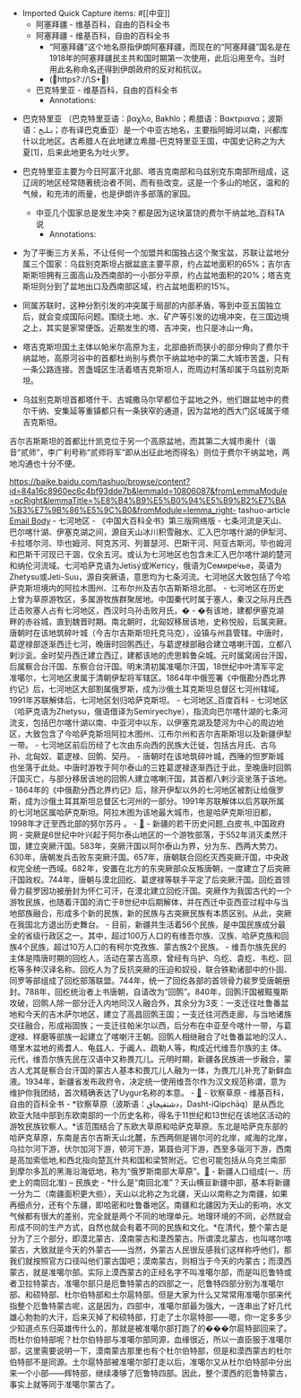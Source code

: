 - Imported Quick Capture items:  #[[中亚]]
    - 阿塞拜疆 - 维基百科，自由的百科全书
    - 阿塞拜疆 - 维基百科，自由的百科全书
        - “阿塞拜疆”这个地名原指伊朗阿塞拜疆，而现在的“阿塞拜疆”国名是在1918年的阿塞拜疆民主共和国时期第一次使用，此后沿用至今。当时用此名称命名还得到伊朗政府的反对和抗议。
        - (https?://\S+) 
    - 巴克特里亚 - 维基百科，自由的百科全书
        - Annotations:

* 巴克特里亚 （巴克特里亚语：βαχλο, Bakhlo；希腊语：Βακτριανα；波斯语：بـلـخ‎；亦有译巴克垂亚）是一个中亚古地名，主要指阿姆河以南，兴都库什以北地区。古希腊人在此地建立希腊-巴克特里亚王国，中国史记称之为大夏[1]，后来此地更名为吐火罗。

* 巴克特里亚主要为今日阿富汗北部、塔吉克南部和乌兹别克东南部所组成，这辽阔的地区经常随著统治者不同，而有些改变。这是一个多山的地区，温和的气候，和充沛的雨量，也是伊朗许多部落的家园。
    - 中亚几个国家总是发生冲突？都是因为这块富饶的费尔干纳盆地_百科TA说
        - Annotations:

* 为了平衡三方关系，不让任何一个加盟共和国独占这个聚宝盆，苏联让盆地分属三个国家：乌兹别克斯坦占据盆底主要平原，约占盆地面积的65%；吉尔吉斯斯坦拥有三面高山及西南部的一小部分平原，约占盆地面积的20%；塔吉克斯坦则分到了盆地出口及西南部区域，约占盆地面积的15%。

* 同属苏联时，这种分割引发的冲突属于局部的内部矛盾，等到中亚五国独立后，就会变成国际问题。围绕土地、水、矿产等引发的边境冲突，在三国边境之上，其实是家常便饭。近期发生的塔、吉冲突，也只是冰山一角。

* 塔吉克斯坦国土主体以帕米尔高原为主，北部曲折而狭小的部分伸向了费尔干纳盆地，高原河谷中的首都杜尚别与费尔干纳盆地中的第二大城市苦盏，只有一条公路连接。苦盏城区生活着塔吉克斯坦人，而周边村落却属于乌兹别克斯坦。

* 乌兹别克斯坦首都塔什干、古城撒马尔罕都位于盆地之外，他们跟盆地中的费尔干纳、安集延等重镇都只有一条狭窄的通道，因为盆地的西大门区域属于塔吉克斯坦。

吉尔吉斯斯坦的首都比什凯克位于另一个高原盆地，而其第二大城市奥什（谐音“贰师”，李广利号称“贰师将军”即从出征此地而得名）则位于费尔干纳盆地，两地沟通也十分不便。



https://baike.baidu.com/tashuo/browse/content?id=84a16c8960ec6c4bf93dde7b&lemmaId=10806087&fromLemmaModule=pcRight&lemmaTitle=%E8%B4%B9%E5%B0%94%E5%B9%B2%E7%BA%B3%E7%9B%86%E5%9C%B0&fromModule=lemma_right-
tashuo-article [Email Body](https://files.todoist.com/h-NCRCgnUSKptofkmwJ06fQU60g_xWbyHD1Rel3phmc4RdfT_ehQrVKaidVhjfeV/by/21878347/as/file.html)
    - 七河地区 - 《中国大百科全书》第三版网络版
        - 七条河流是天山、巴尔喀什湖、伊塞克湖之间，源自天山冰川积雪融水、汇入巴尔喀什湖的伊犁河、卡拉塔尔河、毕也姆河、阿克苏河、列普瑟河、巴斯干河、阿亚古斯河。毕也姆河和巴斯干河现已干涸，仅余五河。或认为七河地区也包含未汇入巴尔喀什湖的楚河和纳伦河流域。七河哈萨克语为Jetisý或Жетісу，俄语为Семире́чье，英语为Zhetysu或Jeti-Suu，源自突厥语，意思均为七条河流。七河地区大致包括了今哈萨克斯坦境内的阿拉木图州、江布尔州及吉尔吉斯斯坦北部。
        - 七河地区在历史上曾为草原游牧区，多属游牧族群聚居地。中国秦代时属于塞人，秦汉之际月氏西迁击败塞人占有七河地区，西汉时乌孙击败月氏，�
        - �有该地，建都伊塞克湖畔的赤谷城，直到魏晋时期。南北朝时，北匈奴移居该地，史称悦般，后属突厥。唐朝时在该地筑碎叶城（今吉尔吉斯斯坦托克马克），设镇与州县管辖。中唐时，葛逻禄部逐渐西迁七河，晚唐时回鹘西迁，与葛逻禄部融合建立喀喇汗国，立都八剌沙衮。金时契丹西迁建立西辽，建都该地的虎思斡鲁朵城。元时属窝阔台汗国，后属察合台汗国、东察合台汗国。明末清初属准噶尔汗国，18世纪中叶清军平定准噶尔，七河地区隶属于清朝伊犁将军辖区。1864年中俄签署《中俄勘分西北界约记》后，七河地区大部割属俄罗斯，成为沙俄土耳克斯坦总督区七河州辖域。1991年苏联解体后，七河地区划归哈萨克斯坦。
    - 七河地区_百度百科
        - 七河地区（哈萨克语为Zhetysu，俄语借译为Semiryechye），指流向巴尔喀什湖的七条河流支，包括巴尔喀什湖以南、中亚河中以东，以伊塞克湖及楚河为中心的周边地区，大致包含了今哈萨克斯坦阿拉木图州、江布尔州和吉尔吉斯斯坦以及新疆伊犁一带。
        - 七河地区前后历经了七次由东向西的民族大迁徙，包括古月氏、古乌孙、北匈奴、葛逻禄、回鹘、契丹。
        - 唐朝时在该地筑碎叶城，西陲的怛罗斯城也坐落于此处。中唐时游牧于阿尔泰山的三姓葛逻禄逐渐西迁于此，至晚唐时回鹘汗国灭亡，与部分移居该地的回鹘人建立喀喇汗国，其首都八剌沙衮坐落于该地。
        - 1864年的《中俄勘分西北界约记》后，除开伊犁以外的七河地区被割让给俄罗斯，成为沙俄土耳其斯坦总督区七河州的一部分。1991年苏联解体以后苏联所属的七河地区属哈萨克斯坦。阿拉木图为该地最大城市，也是哈萨克斯坦旧都，1998年才迁至西北部的努尔苏丹 。
        - [🔗](https://baike.baidu.com/item/%E4%B8%83%E6%B2%B3%E5%9C%B0%E5%8C%BA/8384772)
    - 新疆的若干历史问题_白皮书_中国政府网
        - 突厥是6世纪中叶兴起于阿尔泰山地区的一个游牧部落，于552年消灭柔然汗国，建立突厥汗国。583年，突厥汗国以阿尔泰山为界，分为东、西两大势力。630年，唐朝发兵击败东突厥汗国。657年，唐朝联合回纥灭西突厥汗国，中央政权完全统一西域。682年，安置在北方的东突厥部众反叛唐朝，一度建立了后突厥汗国政权。744年，唐朝与漠北回纥、葛逻禄等联手平定了后突厥汗国。回纥首领骨力裴罗因功被册封为怀仁可汗，在漠北建立回纥汗国。突厥作为我国古代的一个游牧民族，也随着汗国的消亡于8世纪中后期解体，并在西迁中亚西亚过程中与当地部族融合，形成多个新的民族，新的民族与古突厥民族有本质区别。从此，突厥在我国北方退出历史舞台。
        - 目前，新疆共生活着56个民族，是中国民族成分最全的省级行政区之一。其中，超过100万人口的有维吾尔族、汉族、哈萨克族和回族4个民族，超过10万人口的有柯尔克孜族、蒙古族2个民族。
        - 维吾尔族先民的主体是隋唐时期的回纥人，活动在蒙古高原，曾经有乌护、乌纥、袁纥、韦纥、回纥等多种汉译名称。回纥人为了反抗突厥的压迫和奴役，联合铁勒诸部中的仆固、同罗等部组成了回纥部落联盟。744年，统一了回纥各部的首领骨力裴罗受唐朝册封。788年，回纥统治者上书唐朝，自请改为“回鹘”。840年，回鹘汗国被黠戛斯攻破，回鹘人除一部分迁入内地同汉人融合外，其余分为3支：一支迁往吐鲁番盆地和今天的吉木萨尔地区，建立了高昌回鹘王国；一支迁往河西走廊，与当地诸族交往融合，形成裕固族；一支迁往帕米尔以西，后分布在中亚至今喀什一带，与葛逻禄、样磨等部族一起建立了喀喇汗王朝。回鹘人相继融合了吐鲁番盆地的汉人、塔里木盆地的焉耆人、龟兹人、于阗人、疏勒人等，构成近代维吾尔族的主 体。元代，维吾尔族先民在汉语中又称畏兀儿。元明时期，新疆各民族进一步融合，蒙古人尤其是察合台汗国的蒙古人基本和畏兀儿人融为一体，为畏兀儿补充了新鲜血液。1934年，新疆省发布政府令，决定统一使用维吾尔作为汉文规范称谓，意为维护你我团结，首次精确表达了Uygur名称的本意。
        - [🔗](http://www.gov.cn/zhengce/2019-07/21/content_5412300.htm)
    - 钦察草原 - 维基百科，自由的百科全书
        - *钦察草原（波斯语：دشتقپچاق‎，Dasht-iQipchāq）是从西北欧亚大陆中部到东欧南部的一个历史名称，得名于11世纪和13世纪在该地区活动的游牧民族钦察人。*该范围结合了东欧大草原和哈萨克草原。东北是哈萨克东部的哈萨克草原，东南是吉尔吉斯天山北麓，东西两侧是锡尔河的北岸，咸海的北岸，乌拉尔河下游，伏尔加河下游，顿河下游，第聂伯河下游，西至多瑙河下游，西南是高加索低地,和西北指向楚瓦什共和国和梁赞附近。它也可能包括从乌克兰南部到摩尔多瓦的黑海沿海低地，称为“俄罗斯南部大草原”。[🔗](https://zh.wikipedia.org/wiki/%E9%92%A6%E5%AF%9F%E8%8D%89%E5%8E%9F)
    - 新疆人口组成(一、历史上的南回北准) – 民族史
        - *什么是“南回北准”？天山横亘新疆中部，基本将新疆一分为二（南疆面积更大些），天山以北称之为北疆，天山以南称之为南疆，如果再细点分，还有个东疆，即哈密和吐鲁番地区。南疆和北疆因为天山的影响，水文气候都有很大的差别，完全就是两个不同的地理单元。地理环境的不同，必然就会形成不同的生产方式，自然也就会有着不同的民族和文化。*在清代，整个蒙古是分为了三个部分，即漠北蒙古、漠南蒙古和漠西蒙古。所谓漠北蒙古，也叫喀尔喀蒙古，大致就是今天的外蒙古——当然，外蒙古人民很反感我们这样称呼他们，那我们就按照官方口径叫他们蒙古国吧；漠南蒙古，则相当于今天的内蒙古；而漠西蒙古，就是准噶尔部。实际上漠西蒙古的正经名字不叫准噶尔部，而是叫厄鲁特或者卫拉特蒙古，准噶尔部只是厄鲁特蒙古的四部之一，厄鲁特四部分别为准噶尔部、和硕特部、杜尔伯特部和土尔扈特部。但是大家为什么又常常用准噶尔部来代指整个厄鲁特蒙古呢，这是因为，四部中，准噶尔部最为强大，一连串出了好几代雄心勃勃的大汗，后来灭掉了和硕特部，打走了土尔扈特部——嗯，你一定多多少少知道点东归英雄传什么的，那就是被准噶尔部打跑了的���尔扈特部回来了。而杜尔伯特部呢？杜尔伯特部与准噶尔部同源，血缘很近，所以一直臣服于准噶尔部，这里需要说明一下，漠南蒙古那里也有个杜尔伯特部，但是和漠西蒙古的杜尔伯特部不是同源。土尔扈特部被准噶尔部打走以后，准噶尔又从杜尔伯特部中分出来一个小部——辉特部，继续凑够了厄鲁特四部。因此，整个漠西的厄鲁特蒙古，事实上就等同于准噶尔蒙古了。[ ](https://www.minzushi.org/minzushi/1725.html)
